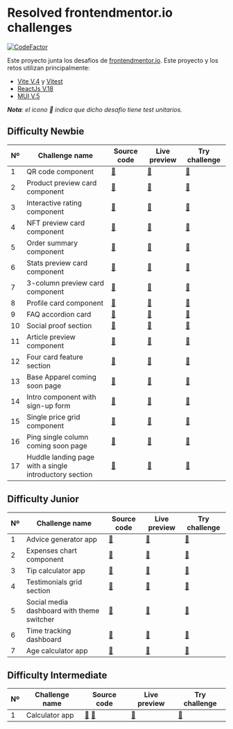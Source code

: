 # Resolved frontendmentor.io challenges

[![CodeFactor](https://www.codefactor.io/repository/github/javiluli/resolved-frontendmentor-challenges/badge)](https://www.codefactor.io/repository/github/javiluli/resolved-frontendmentor-challenges)

Este proyecto junta los desafios de [frontendmentor.io](https://www.frontendmentor.io/challenges/calculator-app-9lteq5N29). Este proyecto y los retos utilizan principalmente:

- [Vite V.4](https://vitejs.dev/) y [Vitest](https://vitest.dev/)
- [ReactJs V.18](https://es.legacy.reactjs.org/)
- [MUI V.5](https://mui.com/material-ui/getting-started/)

_**Nota**: el icono :test_tube: indica que dicho desafio tiene test unitarios._

## Difficulty Newbie

| Nº  | Challenge name                                         | Source code             | Live preview            | Try challenge                |
| --- | ------------------------------------------------------ | ----------------------- | ----------------------- | ---------------------------- |
| 1   | QR code component                                      | [:link:][__code__n__1]  | [:link:][__live__n__1]  | [:link:][__challenge__n__1]  |
| 2   | Product preview card component                         | [:link:][__code__n__2]  | [:link:][__live__n__2]  | [:link:][__challenge__n__2]  |
| 3   | Interactive rating component                           | [:link:][__code__n__3]  | [:link:][__live__n__3]  | [:link:][__challenge__n__3]  |
| 4   | NFT preview card component                             | [:link:][__code__n__4]  | [:link:][__live__n__4]  | [:link:][__challenge__n__4]  |
| 5   | Order summary component                                | [:link:][__code__n__5]  | [:link:][__live__n__5]  | [:link:][__challenge__n__5]  |
| 6   | Stats preview card component                           | [:link:][__code__n__6]  | [:link:][__live__n__6]  | [:link:][__challenge__n__6]  |
| 7   | 3-column preview card component                        | [:link:][__code__n__7]  | [:link:][__live__n__7]  | [:link:][__challenge__n__7]  |
| 8   | Profile card component                                 | [:link:][__code__n__8]  | [:link:][__live__n__8]  | [:link:][__challenge__n__8]  |
| 9   | FAQ accordion card                                     | [:link:][__code__n__9]  | [:link:][__live__n__9]  | [:link:][__challenge__n__9]  |
| 10  | Social proof section                                   | [:link:][__code__n__10] | [:link:][__live__n__10] | [:link:][__challenge__n__10] |
| 11  | Article preview component                              | [:link:][__code__n__11] | [:link:][__live__n__11] | [:link:][__challenge__n__11] |
| 12  | Four card feature section                              | [:link:][__code__n__12] | [:link:][__live__n__12] | [:link:][__challenge__n__12] |
| 13  | Base Apparel coming soon page                          | [:link:][__code__n__13] | [:link:][__live__n__13] | [:link:][__challenge__n__13] |
| 14  | Intro component with sign-up form                      | [:link:][__code__n__14] | [:link:][__live__n__14] | [:link:][__challenge__n__14] |
| 15  | Single price grid component                            | [:link:][__code__n__15] | [:link:][__live__n__15] | [:link:][__challenge__n__15] |
| 16  | Ping single column coming soon page                    | [:link:][__code__n__16] | [:link:][__live__n__16] | [:link:][__challenge__n__16] |
| 17  | Huddle landing page with a single introductory section | [:link:][__code__n__17] | [:link:][__live__n__17] | [:link:][__challenge__n__17] |

## Difficulty Junior

| Nº  | Challenge name                             | Source code            | Live preview           | Try challenge               |
| --- | ------------------------------------------ | ---------------------- | ---------------------- | --------------------------- |
| 1   | Advice generator app                       | [:link:][__code__j__1] | [:link:][__live__j__1] | [:link:][__challenge__j__1] |
| 2   | Expenses chart component                   | [:link:][__code__j__2] | [:link:][__live__j__2] | [:link:][__challenge__j__2] |
| 3   | Tip calculator app                         | [:link:][__code__j__3] | [:link:][__live__j__3] | [:link:][__challenge__j__3] |
| 4   | Testimonials grid section                  | [:link:][__code__j__4] | [:link:][__live__j__4] | [:link:][__challenge__j__4] |
| 5   | Social media dashboard with theme switcher | [:link:][__code__j__5] | [:link:][__live__j__5] | [:link:][__challenge__j__5] |
| 6   | Time tracking dashboard                    | [:link:][__code__j__6] | [:link:][__live__j__6] | [:link:][__challenge__j__6] |
| 7   | Age calculator app                         | [:link:][__code__j__7] | [:link:][__live__j__7] | [:link:][__challenge__j__7] |

## Difficulty Intermediate

| Nº  | Challenge name | Source code                                        | Live preview           | Try challenge               |
| --- | -------------- | -------------------------------------------------- | ---------------------- | --------------------------- |
| 1   | Calculator app | [:link:][__code__i__1] [:test_tube:][__test__i__1] | [:link:][__live__i__1] | [:link:][__challenge__i__1] |

<!-- #################################################################################################### -->
<!-- #################################### links to tables of contents ################################### -->
<!-- #################################################################################################### -->

<!-- ________________ Legend ________________ -->
<!-- Difficulty Newbie (1) ---------- Slug: n -->
<!-- Difficulty Junior (2) ---------- Slug: j -->
<!-- Difficulty Intermediate (3) ---- Slug: i -->
<!-- Difficulty Advanced (4) -------- Slug: a -->
<!-- Difficulty Guru (5) ------------ Slug: g -->

<!-- ################################################## -->
<!-- ############### Code links section ############### -->

<!-- Difficulty newbie -->

[__code__n__1]: https://github.com/javiluli/resolved-frontendmentor-challenges/tree/master/src/challenges/qr-code-component
[__code__n__2]: https://github.com/javiluli/resolved-frontendmentor-challenges/tree/master/src/challenges/product-preview-card-component
[__code__n__3]: https://github.com/javiluli/resolved-frontendmentor-challenges/tree/master/src/challenges/interactive-rating-component
[__code__n__4]: https://github.com/javiluli/resolved-frontendmentor-challenges/tree/master/src/challenges/nft-preview-card-component
[__code__n__5]: https://github.com/javiluli/resolved-frontendmentor-challenges/tree/master/src/challenges/order-summary-component
[__code__n__6]: https://github.com/javiluli/resolved-frontendmentor-challenges/tree/master/src/challenges/stats-preview-card-component
[__code__n__7]: https://github.com/javiluli/resolved-frontendmentor-challenges/tree/master/src/challenges/three-column-preview-card-component
[__code__n__8]: https://github.com/javiluli/resolved-frontendmentor-challenges/tree/master/src/challenges/profile-card-component
[__code__n__9]: https://github.com/javiluli/resolved-frontendmentor-challenges/tree/master/src/challenges/faq-accordion-card
[__code__n__10]: https://github.com/javiluli/resolved-frontendmentor-challenges/tree/master/src/challenges/social-proof-section
[__code__n__11]: https://github.com/javiluli/resolved-frontendmentor-challenges/tree/master/src/challenges/article-preview-component
[__code__n__12]: https://github.com/javiluli/resolved-frontendmentor-challenges/tree/master/src/challenges/four-card-feature-section
[__code__n__13]: https://github.com/javiluli/resolved-frontendmentor-challenges/tree/master/src/challenges/base-apparel-coming-soon-page
[__code__n__14]: https://github.com/javiluli/resolved-frontendmentor-challenges/tree/master/src/challenges/intro-component-with-sign-up-form
[__code__n__15]: https://github.com/javiluli/resolved-frontendmentor-challenges/tree/master/src/challenges/single-price-grid-component
[__code__n__16]: https://github.com/javiluli/resolved-frontendmentor-challenges/tree/master/src/challenges/ping-single-column-coming-soon-page
[__code__n__17]: https://github.com/javiluli/resolved-frontendmentor-challenges/tree/master/src/challenges/huddle-landing-page-with-a-single-introductory-section

<!-- Difficulty junior -->

[__code__j__1]: https://github.com/javiluli/resolved-frontendmentor-challenges/tree/master/src/challenges/advice-generator-app
[__code__j__2]: https://github.com/javiluli/resolved-frontendmentor-challenges/tree/master/src/challenges/expenses-chart-component
[__code__j__3]: https://github.com/javiluli/resolved-frontendmentor-challenges/tree/master/src/challenges/tip-calculator-app
[__code__j__4]: https://github.com/javiluli/resolved-frontendmentor-challenges/tree/master/src/challenges/testimonials-grid-section
[__code__j__5]: https://github.com/javiluli/resolved-frontendmentor-challenges/tree/master/src/challenges/social-media-dashboard-with-theme-switcher-master
[__code__j__6]: https://github.com/javiluli/resolved-frontendmentor-challenges/tree/master/src/challenges/time-tracking-dashboard
[__code__j__7]: https://github.com/javiluli/resolved-frontendmentor-challenges/tree/master/src/challenges/age-calculator-app

<!-- Difficulty intermediate -->

[__code__i__1]: https://github.com/javiluli/resolved-frontendmentor-challenges/tree/master/src/challenges/calculator-app

<!-- ################################################## -->
<!-- ############### Test links section ############### -->

<!-- Difficulty intermediate -->

[__test__i__1]: https://github.com/javiluli/resolved-frontendmentor-challenges/tree/master/src/challenges/calculator-app/components/CalculatorApp/CalculatorApp.test.jsx

<!-- ################################################## -->
<!-- ############### Live links section ############### -->

<!-- Difficulty newbie  -->

[__live__n__1]: https://rfmc.vercel.app/c/qr-code-component
[__live__n__2]: https://rfmc.vercel.app/c/product-preview-card-component
[__live__n__3]: https://rfmc.vercel.app/c/interactive-rating-component
[__live__n__4]: https://rfmc.vercel.app/c/nft-preview-card-component
[__live__n__5]: https://rfmc.vercel.app/c/order-summary-component
[__live__n__6]: https://rfmc.vercel.app/c/stats-preview-card-component
[__live__n__7]: https://rfmc.vercel.app/c/three-column-preview-card-component
[__live__n__8]: https://rfmc.vercel.app/c/profile-card-component
[__live__n__9]: https://rfmc.vercel.app/c/faq-accordion-card
[__live__n__10]: https://rfmc.vercel.app/c/social-proof-section
[__live__n__11]: https://rfmc.vercel.app/c/article-preview-component
[__live__n__12]: https://rfmc.vercel.app/c/four-card-feature-section
[__live__n__13]: https://rfmc.vercel.app/c/base-apparel-coming-soon-page
[__live__n__14]: https://rfmc.vercel.app/c/intro-component-with-sign-up-form
[__live__n__15]: https://rfmc.vercel.app/c/single-price-grid-component
[__live__n__16]: https://rfmc.vercel.app/c/ping-single-column-coming-soon-page
[__live__n__17]: https://rfmc.vercel.app/c/huddle-landing-page-with-a-single-introductory-section

<!-- Difficulty junior  -->

[__live__j__1]: https://rfmc.vercel.app/c/advice-generator-app
[__live__j__2]: https://rfmc.vercel.app/c/expenses-chart-component
[__live__j__3]: https://rfmc.vercel.app/c/tip-calculator-app
[__live__j__4]: https://rfmc.vercel.app/c/testimonials-grid-section
[__live__j__5]: https://rfmc.vercel.app/c/social-media-dashboard-with-theme-switcher-master
[__live__j__6]: https://rfmc.vercel.app/c/time-tracking-dashboard
[__live__j__7]: https://rfmc.vercel.app/c/age-calculator-app

<!-- Difficulty intermediate -->

[__live__i__1]: https://rfmc.vercel.app/c/calculator-app

<!-- ################################################## -->
<!-- ############ Challenge links section ############ -->

<!-- Difficulty newbie  -->

[__challenge__n__1]: https://www.frontendmentor.io/challenges/qr-code-component-iux_sIO_H
[__challenge__n__2]: https://www.frontendmentor.io/challenges/product-preview-card-component-GO7UmttRfa
[__challenge__n__3]: https://www.frontendmentor.io/challenges/interactive-rating-component-koxpeBUmI
[__challenge__n__4]: https://www.frontendmentor.io/challenges/nft-preview-card-component-SbdUL_w0U
[__challenge__n__5]: https://www.frontendmentor.io/challenges/order-summary-component-QlPmajDUj
[__challenge__n__6]: https://www.frontendmentor.io/challenges/stats-preview-card-component-8JqbgoU62
[__challenge__n__7]: https://www.frontendmentor.io/challenges/3column-preview-card-component-pH92eAR2-
[__challenge__n__8]: https://www.frontendmentor.io/challenges/profile-card-component-cfArpWshJ
[__challenge__n__9]: https://www.frontendmentor.io/challenges/faq-accordion-card-XlyjD0Oam
[__challenge__n__10]: https://www.frontendmentor.io/challenges/social-proof-section-6e0qTv_bA
[__challenge__n__11]: https://www.frontendmentor.io/challenges/article-preview-component-dYBN_pYFT
[__challenge__n__12]: https://www.frontendmentor.io/challenges/four-card-feature-section-weK1eFYK
[__challenge__n__13]: https://www.frontendmentor.io/challenges/base-apparel-coming-soon-page-5d46b47f8db8a7063f9331a0
[__challenge__n__14]: https://www.frontendmentor.io/challenges/intro-component-with-signup-form-5cf91bd49edda32581d28fd1
[__challenge__n__15]: https://www.frontendmentor.io/challenges/single-price-grid-component-5ce41129d0ff452fec5abbbc
[__challenge__n__16]: https://www.frontendmentor.io/challenges/ping-single-column-coming-soon-page-5cadd051fec04111f7b848da
[__challenge__n__17]: https://www.frontendmentor.io/challenges/huddle-landing-page-with-a-single-introductory-section-B_2Wvxgi0

<!-- Difficulty junior  -->

[__challenge__j__1]: https://www.frontendmentor.io/challenges/advice-generator-app-QdUG-13db
[__challenge__j__2]: https://www.frontendmentor.io/challenges/expenses-chart-component-e7yJBUdjwt
[__challenge__j__3]: https://www.frontendmentor.io/challenges/tip-calculator-app-ugJNGbJUX
[__challenge__j__4]: https://www.frontendmentor.io/challenges/testimonials-grid-section-Nnw6J7Un7
[__challenge__j__5]: https://www.frontendmentor.io/challenges/social-media-dashboard-with-theme-switcher-6oY8ozp_H
[__challenge__j__6]: https://www.frontendmentor.io/challenges/time-tracking-dashboard-UIQ7167Jw
[__challenge__j__7]: https://www.frontendmentor.io/challenges/age-calculator-app-dF9DFFpj-Q

<!-- Difficulty intermediate -->

[__challenge__i__1]: https://www.frontendmentor.io/challenges/calculator-app-9lteq5N29

